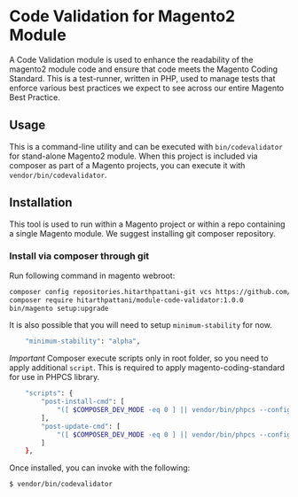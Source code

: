# Code Validation for Magento2 Module

A Code Validation module is used to enhance the readability of the magento2 module code and ensure that code meets the Magento Coding Standard. This is a test-runner, written in PHP, used to manage tests that enforce various best practices we expect to see across our entire Magento Best Practice. 

## Usage

This is a command-line utility and can be executed with `bin/codevalidator` for stand-alone Magento2 module. When this project is included via composer as part of a Magento projects, you can execute it with `vendor/bin/codevalidator`.

## Installation

This tool is used to run within a Magento project or within a repo containing a single Magento module. We suggest installing git composer repository. 

### Install via composer through git 

Run following command in magento webroot: 

```bash
composer config repositories.hitarthpattani-git vcs https://github.com/hitarthpattani/module-code-validator.git
composer require hitarthpattani/module-code-validator:1.0.0
bin/magento setup:upgrade
```

It is also possible that you will need to setup `minimum-stability` for now. 

```bash
    "minimum-stability": "alpha",
```

*Important* Composer execute scripts only in root folder, so you need to apply additional `script`. This is required to apply magento-coding-standard for use in PHPCS library.

```bash
    "scripts": {
        "post-install-cmd": [
            "([ $COMPOSER_DEV_MODE -eq 0 ] || vendor/bin/phpcs --config-set installed_paths ../../magento/magento-coding-standard/)"
        ],
        "post-update-cmd": [
            "([ $COMPOSER_DEV_MODE -eq 0 ] || vendor/bin/phpcs --config-set installed_paths ../../magento/magento-coding-standard/)"
        ]
    },
```

Once installed, you can invoke with the following:

```bash
$ vendor/bin/codevalidator
```
